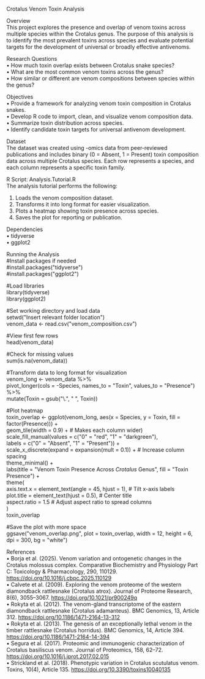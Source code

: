 Crotalus Venom Toxin Analysis

Overview<br>
This project explores the presence and overlap of venom toxins across multiple species within the Crotalus genus. The purpose of this analysis is to identify the most prevalent toxins across species and evaluate potential targets for the development of universal or broadly effective antivenoms.

Research Questions<br>
•	How much toxin overlap exists between Crotalus snake species?<br>
•	What are the most common venom toxins across the genus?<br>
•	How similar or different are venom compositions between species within the genus?<br>

Objectives<br>
•	Provide a framework for analyzing venom toxin composition in Crotalus snakes.<br>
•	Develop R code to import, clean, and visualize venom composition data.<br>
•	Summarize toxin distribution across species.<br>
•	Identify candidate toxin targets for universal antivenom development.<br>

Dataset<br>
The dataset was created using -omics data from peer-reviewed publications and includes binary (0 = Absent, 1 = Present) toxin composition data across multiple Crotalus species. Each row represents a species, and each column represents a specific toxin family.

R Script: Analysis.Tutorial.R<br>
The analysis tutorial performs the following:<br>
1.	Loads the venom composition dataset.<br>
2.	Transforms it into long format for easier visualization.<br>
3.	Plots a heatmap showing toxin presence across species.<br>
4.	Saves the plot for reporting or publication.<br>

Dependencies<br>
•	tidyverse<br>
•	ggplot2<br>

Running the Analysis<br>
#Install packages if needed<br>
#install.packages("tidyverse")<br>
#install.packages("ggplot2")<br>

#Load libraries<br>
library(tidyverse)<br>
library(ggplot2)<br>

#Set working directory and load data<br>
setwd("Insert relevant folder location")<br>
venom_data <- read.csv("venom_composition.csv")<br>

#View first few rows<br>
head(venom_data)<br>

#Check for missing values<br>
sum(is.na(venom_data))<br>

#Transform data to long format for visualization<br>
venom_long <- venom_data %>%<br>
  pivot_longer(cols = -Species, names_to = "Toxin", values_to = "Presence") %>%<br>
  mutate(Toxin = gsub("\\.", " ", Toxin))<br>

#Plot heatmap<br>
toxin_overlap <- ggplot(venom_long, aes(x = Species, y = Toxin, fill = factor(Presence))) +<br>
  geom_tile(width = 0.9) +  # Makes each column wider)<br>
  scale_fill_manual(values = c("0" = "red", "1" = "darkgreen"),<br>
                      labels = c("0" = "Absent", "1" = "Present")) +<br>
  scale_x_discrete(expand = expansion(mult = 0.1)) +  # Increase column spacing<br>
  theme_minimal() +<br>
  labs(title = "Venom Toxin Presence Across *Crotalus* Genus", fill = "Toxin Presence") +<br>
  theme(<br>
    axis.text.x = element_text(angle = 45, hjust = 1),  # Tilt x-axis labels<br>
    plot.title = element_text(hjust = 0.5),  # Center title<br>
    aspect.ratio = 1.5  # Adjust aspect ratio to spread columns<br>
  )<br>
toxin_overlap<br>

#Save the plot with more space<br>
ggsave("venom_overlap.png", plot = toxin_overlap, width = 12, height = 6, dpi = 300, bg = "white")<br>

References<br>
•	Borja et al. (2025). Venom variation and ontogenetic changes in the Crotalus molossus complex. Comparative Biochemistry and Physiology Part C: Toxicology & Pharmacology, 290, 110129. https://doi.org/10.1016/j.cbpc.2025.110129<br>
•	Calvete et al. (2009). Exploring the venom proteome of the western diamondback rattlesnake (Crotalus atrox). Journal of Proteome Research, 8(6), 3055–3067. https://doi.org/10.1021/pr900249q<br>
•	Rokyta et al. (2012). The venom-gland transcriptome of the eastern diamondback rattlesnake (Crotalus adamanteus). BMC Genomics, 13, Article 312. https://doi.org/10.1186/1471-2164-13-312<br>
•	Rokyta et al. (2013). The genesis of an exceptionally lethal venom in the timber rattlesnake (Crotalus horridus). BMC Genomics, 14, Article 394. https://doi.org/10.1186/1471-2164-14-394<br>
•	Segura et al. (2017). Proteomic and immunogenic characterization of Crotalus basiliscus venom. Journal of Proteomics, 158, 62–72. https://doi.org/10.1016/j.jprot.2017.02.015<br>
•	Strickland et al. (2018). Phenotypic variation in Crotalus scutulatus venom. Toxins, 10(4), Article 135. https://doi.org/10.3390/toxins10040135<br>
